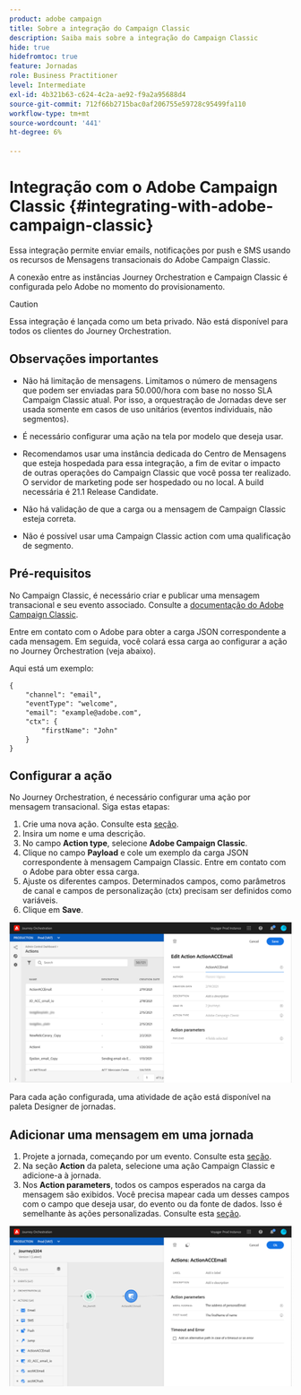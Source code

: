 ```yaml
---
product: adobe campaign
title: Sobre a integração do Campaign Classic
description: Saiba mais sobre a integração do Campaign Classic
hide: true
hidefromtoc: true
feature: Jornadas
role: Business Practitioner
level: Intermediate
exl-id: 4b321b63-c624-4c2a-ae92-f9a2a95688d4
source-git-commit: 712f66b2715bac0af206755e59728c95499fa110
workflow-type: tm+mt
source-wordcount: '441'
ht-degree: 6%

---
```


# Integração com o Adobe Campaign Classic {#integrating-with-adobe-campaign-classic}

Essa integração permite enviar emails, notificações por push e SMS usando os recursos de Mensagens transacionais do Adobe Campaign Classic.

A conexão entre as instâncias Journey Orchestration e Campaign Classic é configurada pelo Adobe no momento do provisionamento.

>[!CAUTION]
>
> Essa integração é lançada como um beta privado. Não está disponível para todos os clientes do Journey Orchestration.

## Observações importantes

* Não há limitação de mensagens. Limitamos o número de mensagens que podem ser enviadas para 50.000/hora com base no nosso SLA Campaign Classic atual. Por isso, a orquestração de Jornadas deve ser usada somente em casos de uso unitários (eventos individuais, não segmentos).

* É necessário configurar uma ação na tela por modelo que deseja usar.

* Recomendamos usar uma instância dedicada do Centro de Mensagens que esteja hospedada para essa integração, a fim de evitar o impacto de outras operações do Campaign Classic que você possa ter realizado. O servidor de marketing pode ser hospedado ou no local. A build necessária é 21.1 Release Candidate.

* Não há validação de que a carga ou a mensagem de Campaign Classic esteja correta.

* Não é possível usar uma Campaign Classic action com uma qualificação de segmento.

## Pré-requisitos

No Campaign Classic, é necessário criar e publicar uma mensagem transacional e seu evento associado. Consulte a [documentação do Adobe Campaign Classic](https://experienceleague.adobe.com/docs/campaign-classic/using/transactional-messaging/introduction/about-transactional-messaging.html#transactional-messaging).

Entre em contato com o Adobe para obter a carga JSON correspondente a cada mensagem. Em seguida, você colará essa carga ao configurar a ação no Journey Orchestration (veja abaixo).

Aqui está um exemplo:

```
{
    "channel": "email",
    "eventType": "welcome",
    "email": "example@adobe.com",
    "ctx": {
        "firstName": "John"
    }
}
```

## Configurar a ação

No Journey Orchestration, é necessário configurar uma ação por mensagem transacional. Siga estas etapas:

1. Crie uma nova ação. Consulte esta [seção](../action/action.md).
1. Insira um nome e uma descrição.
1. No campo **Action type**, selecione **Adobe Campaign Classic**.
1. Clique no campo **Payload** e cole um exemplo da carga JSON correspondente à mensagem Campaign Classic. Entre em contato com o Adobe para obter essa carga.
1. Ajuste os diferentes campos. Determinados campos, como parâmetros de canal e campos de personalização (ctx) precisam ser definidos como variáveis.
1. Clique em **Save**.

![](../assets/accintegration1.png)

Para cada ação configurada, uma atividade de ação está disponível na paleta Designer de jornadas.

## Adicionar uma mensagem em uma jornada

1. Projete a jornada, começando por um evento. Consulte esta [seção](../building-journeys/journey.md).
1. Na seção **Action** da paleta, selecione uma ação Campaign Classic e adicione-a à jornada.
1. Nos **Action parameters**, todos os campos esperados na carga da mensagem são exibidos. Você precisa mapear cada um desses campos com o campo que deseja usar, do evento ou da fonte de dados. Isso é semelhante às ações personalizadas. Consulte esta [seção](../building-journeys/using-custom-actions.md).

![](../assets/accintegration2.png)
